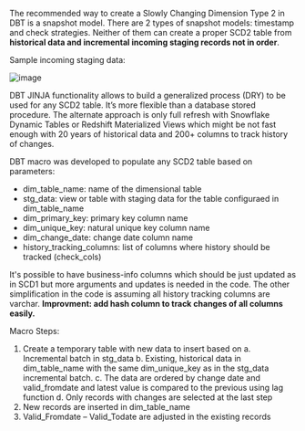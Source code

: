The recommended way to create a Slowly Changing Dimension Type 2 in DBT is a snapshot model. There are 2 types of snapshot models: timestamp and check strategies. 
Neither of them can create a proper SCD2 table from **historical data and incremental incoming staging records not in order**.

Sample incoming staging data:

![image](https://github.com/KaterynaD/Dimensional-Modeling---PolicyTransactions/assets/16999229/820a1ef8-1e1b-444f-a0aa-cfa945d9e307)

DBT JINJA functionality allows to build a generalized process (DRY) to be used for any SCD2 table. It’s more flexible than a database stored procedure. 
The alternate approach is only full refresh with Snowflake Dynamic Tables or Redshift Materialized Views which might be not fast enough with 20 years of historical data and 200+ columns to track history of changes.

DBT macro was developed to populate any SCD2 table based on parameters:

- dim_table_name: name of the dimensional table
- stg_data: view or table with staging data for the table configuraed in dim_table_name
- dim_primary_key: primary key column name 
- dim_unique_key: natural unique key column name
- dim_change_date: change date column name
- history_tracking_columns: list of columns where history should be tracked (check_cols)

It's possible to have business-info columns which should be just updated as in SCD1 but more arguments and updates is needed in the code. 
The other simplification in the code is assuming all history tracking columns are varchar.
**Improvment: add hash column to track changes of all columns easily.**

Macro Steps:
1.	Create a temporary table with new data to insert based on 
a.	Incremental batch  in stg_data
b.	Existing, historical data in dim_table_name with the same dim_unique_key as in the stg_data  incremental batch. 
c.	The data are ordered by change date and valid_fromdate and latest value is compared to the previous using lag function
d.	Only records with changes are selected at the last step
2.	New records are inserted in dim_table_name
3.	Valid_Fromdate – Valid_Todate are adjusted in the existing records



